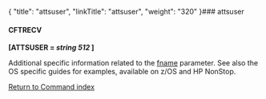 {
    "title": "attsuser",
    "linkTitle": "attsuser",
    "weight": "320"
}### attsuser

#### CFTRECV

**\[ATTSUSER = *string 512* \]**

Additional specific information related to the [fname](../fname) parameter. See also the OS specific guides for examples, available on z/OS and HP NonStop.

[Return to Command index](../../)
